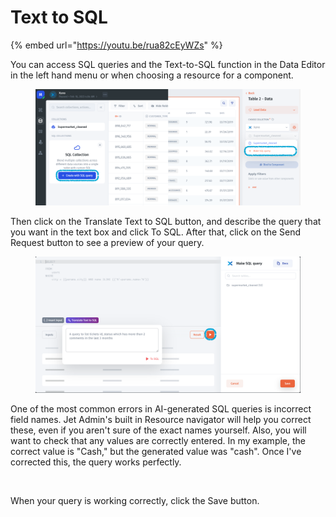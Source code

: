 # Text to SQL

{% embed url="https://youtu.be/rua82cEyWZs" %}

You can access SQL queries and the Text-to-SQL function in the Data Editor in the left hand menu or when choosing a resource for a component.&#x20;

<figure><img src="../../.gitbook/assets/image (2).png" alt=""><figcaption></figcaption></figure>

Then click on the Translate Text to SQL button, and describe the query that you want in the text box and click To SQL. After that, click on the Send Request button to see a preview of your query.

<figure><img src="../../.gitbook/assets/image (884).png" alt=""><figcaption></figcaption></figure>

One of the most common errors in AI-generated SQL queries is incorrect field names. Jet Admin's built in Resource navigator will help you correct these, even if you aren't sure of the exact names yourself. Also, you will want to check that any values are correctly entered. In my example, the correct value is "Cash," but the generated value was "cash". Once I've corrected this, the query works perfectly.

<figure><img src="../../.gitbook/assets/Untitled (6).gif" alt=""><figcaption></figcaption></figure>

When your query is working correctly, click the Save button.
